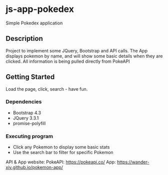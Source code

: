 # js-app-pokedex

Simple Pokedex application

## Description

Project to implement some JQuery, Bootstrap and API calls. The App displays pokemon by name, and will show some basic details when they are clicked. All information is being pulled directly from PokeAPI

## Getting Started

Load the page, click, search - have fun.

### Dependencies

- Bootstrap 4.3
- JQuery 3.3.1
- promise-polyfill

### Executing program

- Click any Pokemon to display some basic stats
- Use the search bar to filter for specific Pokemon

API & App website:
PokeAPI: https://pokeapi.co/
App: https://wander-xiv.github.io/pokemon-app/
